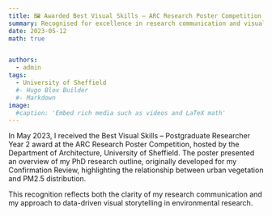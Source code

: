 ```yaml
---
title: 🖼️ Awarded Best Visual Skills – ARC Research Poster Competition
summary: Recognised for excellence in research communication and visual presentation.
date: 2023-05-12
math: true


authors:
  - admin
tags:
  - University of Sheffield
  #- Hugo Blox Builder
  #- Markdown
image:
  #caption: 'Embed rich media such as videos and LaTeX math'
---
```


In May 2023, I received the Best Visual Skills – Postgraduate Researcher Year 2 award at the ARC Research Poster Competition, hosted by the Department of Architecture, University of Sheffield. The poster presented an overview of my PhD research outline, originally developed for my Confirmation Review, highlighting the relationship between urban vegetation and PM2.5 distribution.

This recognition reflects both the clarity of my research communication and my approach to data-driven visual storytelling in environmental research.


